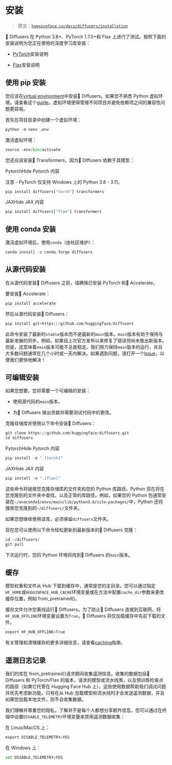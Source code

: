 # 安装

> 原文：[`huggingface.co/docs/diffusers/installation`](https://huggingface.co/docs/diffusers/installation)

🤗 Diffusers 在 Python 3.8+、PyTorch 1.7.0+和 Flax 上进行了测试。按照下面的安装说明为您正在使用的深度学习库安装：

+   [PyTorch](https://pytorch.org/get-started/locally/)安装说明

+   [Flax](https://flax.readthedocs.io/en/latest/)安装说明

## 使用 pip 安装

您应该在[virtual environment](https://docs.python.org/3/library/venv.html)中安装🤗 Diffusers。如果您不熟悉 Python 虚拟环境，请查看这个[guide](https://packaging.python.org/guides/installing-using-pip-and-virtual-environments/)。虚拟环境使得管理不同项目并避免依赖项之间的兼容性问题更容易。

首先在项目目录中创建一个虚拟环境：

```py
python -m venv .env
```

激活虚拟环境：

```py
source .env/bin/activate
```

您还应该安装🤗 Transformers，因为🤗 Diffusers 依赖于其模型：

PytorchHide Pytorch 内容

注意 - PyTorch 仅支持 Windows 上的 Python 3.8 - 3.11。

```py
pip install diffusers["torch"] transformers
```

JAXHide JAX 内容

```py
pip install diffusers["flax"] transformers
```

## 使用 conda 安装

激活虚拟环境后，使用`conda`（由社区维护）：

```py
conda install -c conda-forge diffusers
```

## 从源代码安装

在从源代码安装🤗 Diffusers 之前，请确保已安装 PyTorch 和🤗 Accelerate。

要安装🤗 Accelerate：

```py
pip install accelerate
```

然后从源代码安装🤗 Diffusers：

```py
pip install git+https://github.com/huggingface/diffusers
```

此命令安装了最新的`stable`版本而不是最新的`main`版本。`main`版本有助于保持与最新发展的同步。例如，如果自上次官方发布以来修复了错误但尚未推出新版本。但是，这意味着`main`版本可能不总是稳定。我们努力保持`main`版本的运行，并且大多数问题通常在几个小时或一天内解决。如果遇到问题，请打开一个[Issue](https://github.com/huggingface/diffusers/issues/new/choose)，以便我们更快地解决！

## 可编辑安装

如果您想要，您将需要一个可编辑的安装：

+   使用源代码的`main`版本。

+   为🤗 Diffusers 做出贡献并需要测试代码中的更改。

克隆存储库并使用以下命令安装🤗 Diffusers：

```py
git clone https://github.com/huggingface/diffusers.git
cd diffusers
```

PytorchHide Pytorch 内容

```py
pip install -e ".[torch]"
```

JAXHide JAX 内容

```py
pip install -e ".[flax]"
```

这些命令将链接您克隆存储库的文件夹和您的 Python 库路径。Python 现在将在您克隆到的文件夹中查找，以及正常的库路径。例如，如果您的 Python 包通常安装在`~/anaconda3/envs/main/lib/python3.8/site-packages/`中，Python 还将搜索您克隆到的`~/diffusers/`文件夹。

如果您想继续使用该库，必须保留`diffusers`文件夹。

现在您可以使用以下命令轻松更新到最新版本的🤗 Diffusers 克隆：

```py
cd ~/diffusers/
git pull
```

下次运行时，您的 Python 环境将找到🤗 Diffusers 的`main`版本。

## 缓存

模型权重和文件从 Hub 下载到缓存中，通常是您的主目录。您可以通过指定`HF_HOME`或`HUGGINFACE_HUB_CACHE`环境变量或在方法中配置`cache_dir`参数来更改缓存位置，例如 from_pretrained()。

缓存文件允许您离线运行🤗 Diffusers。为了防止🤗 Diffusers 连接到互联网，将`HF_HUB_OFFLINE`环境变量设置为`True`，🤗 Diffusers 将仅加载缓存中先前下载的文件。

```py
export HF_HUB_OFFLINE=True
```

有关管理和清理缓存的更多详细信息，请查看[caching](https://huggingface.co/docs/huggingface_hub/guides/manage-cache)指南。

## 遥测日志记录

我们的库在 from_pretrained()请求期间收集遥测信息。收集的数据包括🤗 Diffusers 和 PyTorch/Flax 的版本，请求的模型或流水线类，以及预训练检查点的路径（如果它托管在 Hugging Face Hub 上）。这些使用数据帮助我们调试问题并优先考虑新功能。只有在从 Hub 加载模型和流水线时才会发送遥测数据，并且如果您加载本地文件，则不会收集数据。

我们理解并尊重您的隐私，了解并不是每个人都想分享额外信息。您可以通过在终端中设置`DISABLE_TELEMETRY`环境变量来禁用遥测数据收集：

在 Linux/MacOS 上：

```py
export DISABLE_TELEMETRY=YES
```

在 Windows 上：

```py
set DISABLE_TELEMETRY=YES
```
